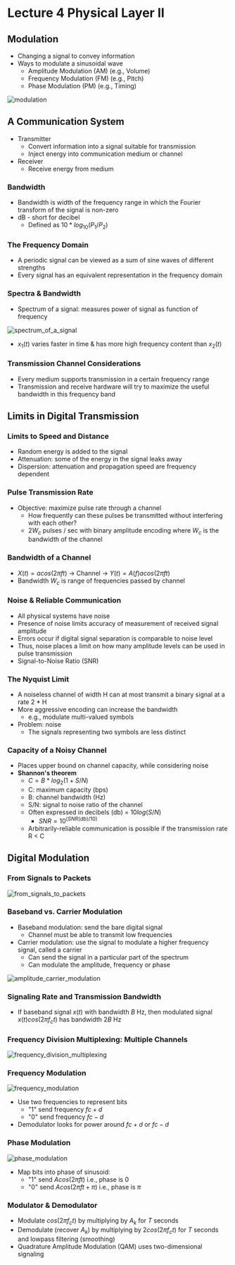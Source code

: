 # Lecture 4 Physical Layer II

## Modulation

* Changing a signal to convey information
* Ways to modulate a sinusoidal wave
  * Amplitude Modulation (AM) (e.g., Volume)
  * Frequency Modulation (FM) (e.g., Pitch)
  * Phase Modulation (PM) (e.g., Timing)

![modulation](images/lecture04-physical2/modulation.png)

## A Communication System

* Transmitter
  * Convert information into a signal suitable for transmission
  * Inject energy into communication medium or channel
* Receiver
  * Receive energy from medium

### Bandwidth

* Bandwidth is width of the frequency range in which the Fourier transform of the signal is non-zero
* dB - short for decibel
  * Defined as $10 * log_{10}(P_1/P_2)$

### The Frequency Domain

* A periodic signal can be viewed as a sum of sine waves of different strengths
* Every signal has an equivalent representation in the frequency domain

### Spectra & Bandwidth

* Spectrum of a signal: measures power of signal as function of frequency

![spectrum_of_a_signal](images/lecture04-physical2/spectrum_of_a_signal.png)

* $x_1(t)$ varies faster in time & has more high frequency content than $x_2(t)$

### Transmission Channel Considerations

* Every medium supports transmission in a certain frequency range
* Transmission and receive hardware will try to maximize the useful bandwidth in this frequency band

## Limits in Digital Transmission

### Limits to Speed and Distance

* Random energy is added to the signal
* Attenuation: some of the energy in the signal leaks away
* Dispersion: attenuation and propagation speed are frequency dependent

### Pulse Transmission Rate

* Objective: maximize pulse rate through a channel
  * How frequently can these pulses be transmitted without interfering with each other?
  * $2W_c$ pulses / sec with binary amplitude encoding where $W_c$ is the bandwidth of the channel

### Bandwidth of a Channel

* $X(t) = a cos(2\pi ft)$ -> Channel -> $Y(t) = A(f) a cos(2\pi ft)$
* Bandwidth $W_c$ is range of frequencies passed by channel

### Noise & Reliable Communication

* All physical systems have noise
* Presence of noise limits accuracy of measurement of received signal amplitude
* Errors occur if digital signal separation is comparable to noise level
* Thus, noise places a limit on how many amplitude levels can be used in pulse transmission
* Signal-to-Noise Ratio (SNR)

### The Nyquist Limit

* A noiseless channel of width H can at most transmit a binary signal at a rate 2 * H
* More aggressive encoding can increase the bandwidth
  * e.g., modulate multi-valued symbols
* Problem: noise
  * The signals representing two symbols are less distinct

### Capacity of a Noisy Channel

* Places upper bound on channel capacity, while considering noise
* **Shannon's theorem**
  * $C = B * log_2(1+S/N)$
  * C: maximum capacity (bps)
  * B: channel bandwidth (Hz)
  * S/N: signal to noise ratio of the channel
  * Often expressed in decibels (db) = $10 log(S/N)$
    * $SNR = 10^{(SNR(db)/10)}$
  * Arbitrarily-reliable communication is possible if the transmission rate R < C

## Digital Modulation

### From Signals to Packets

![from_signals_to_packets](images/lecture04-physical2/from_signals_to_packets.png)

### Baseband vs. Carrier Modulation

* Baseband modulation: send the bare digital signal
  * Channel must be able to transmit low frequencies
* Carrier modulation: use the signal to modulate a higher frequency signal, called a carrier
  * Can send the signal in a particular part of the spectrum
  * Can modulate the amplitude, frequency or phase

![amplitude_carrier_modulation](images/lecture04-physical2/amplitude_carrier_modulation.png)

### Signaling Rate and Transmission Bandwidth

* If baseband signal $x(t)$ with bandwidth $B$ Hz, then modulated signal $x(t)cos(2\pi f_ct)$ has bandwidth $2B$ Hz

### Frequency Division Multiplexing: Multiple Channels

![frequency_division_multiplexing](images/lecture04-physical2/frequency_division_multiplexing.png)

### Frequency Modulation

![frequency_modulation](images/lecture04-physical2/frequency_modulation.png)

* Use two frequencies to represent bits
  * "1" send frequency $fc+d$
  * "0" send frequency $fc-d$
* Demodulator looks for power around $fc+d$ or $fc-d$

### Phase Modulation

![phase_modulation](images/lecture04-physical2/phase_modulation.png)

* Map bits into phase of sinusoid:
  * "1" send $A cos(2\pi ft)$ i.e., phase is 0
  * "0" send $A cos(2\pi ft + \pi)$ i.e., phase is $\pi$

### Modulator & Demodulator

* Modulate $cos(2\pi f_ct)$ by multiplying by $A_k$ for $T$ seconds
* Demodulate (recover $A_k$) by multiplying by $2cos(2\pi f_ct)$ for $T$ seconds and lowpass filtering (smoothing)
* Quadrature Amplitude Modulation (QAM) uses two-dimensional signaling